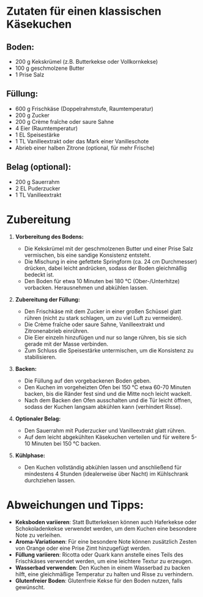 # Zutaten für einen klassischen Käsekuchen

## **Boden:**
- 200 g Kekskrümel (z.B. Butterkekse oder Vollkornkekse)
- 100 g geschmolzene Butter
- 1 Prise Salz

## **Füllung:**
- 600 g Frischkäse (Doppelrahmstufe, Raumtemperatur)
- 200 g Zucker
- 200 g Crème fraîche oder saure Sahne
- 4 Eier (Raumtemperatur)
- 1 EL Speisestärke
- 1 TL Vanilleextrakt oder das Mark einer Vanilleschote
- Abrieb einer halben Zitrone (optional, für mehr Frische)

## **Belag (optional):**
- 200 g Sauerrahm
- 2 EL Puderzucker
- 1 TL Vanilleextrakt

# Zubereitung
1. **Vorbereitung des Bodens:**
   - Die Kekskrümel mit der geschmolzenen Butter und einer Prise Salz vermischen, bis eine sandige Konsistenz entsteht.
   - Die Mischung in eine gefettete Springform (ca. 24 cm Durchmesser) drücken, dabei leicht andrücken, sodass der Boden gleichmäßig bedeckt ist.
   - Den Boden für etwa 10 Minuten bei 180 °C (Ober-/Unterhitze) vorbacken. Herausnehmen und abkühlen lassen.

2. **Zubereitung der Füllung:**
   - Den Frischkäse mit dem Zucker in einer großen Schüssel glatt rühren (nicht zu stark schlagen, um zu viel Luft zu vermeiden).
   - Die Crème fraîche oder saure Sahne, Vanilleextrakt und Zitronenabrieb einrühren.
   - Die Eier einzeln hinzufügen und nur so lange rühren, bis sie sich gerade mit der Masse verbinden.
   - Zum Schluss die Speisestärke untermischen, um die Konsistenz zu stabilisieren.

3. **Backen:**
   - Die Füllung auf den vorgebackenen Boden geben.
   - Den Kuchen im vorgeheizten Ofen bei 150 °C etwa 60-70 Minuten backen, bis die Ränder fest sind und die Mitte noch leicht wackelt.
   - Nach dem Backen den Ofen ausschalten und die Tür leicht öffnen, sodass der Kuchen langsam abkühlen kann (verhindert Risse).

4. **Optionaler Belag:**
   - Den Sauerrahm mit Puderzucker und Vanilleextrakt glatt rühren.
   - Auf dem leicht abgekühlten Käsekuchen verteilen und für weitere 5-10 Minuten bei 150 °C backen.

5. **Kühlphase:**
   - Den Kuchen vollständig abkühlen lassen und anschließend für mindestens 4 Stunden (idealerweise über Nacht) im Kühlschrank durchziehen lassen.

# Abweichungen und Tipps:
- **Keksboden variieren**: Statt Butterkeksen können auch Haferkekse oder Schokoladenkekse verwendet werden, um dem Kuchen eine besondere Note zu verleihen.
- **Aroma-Variationen**: Für eine besondere Note können zusätzlich Zesten von Orange oder eine Prise Zimt hinzugefügt werden.
- **Füllung variieren**: Ricotta oder Quark kann anstelle eines Teils des Frischkäses verwendet werden, um eine leichtere Textur zu erzeugen.
- **Wasserbad verwenden**: Den Kuchen in einem Wasserbad zu backen hilft, eine gleichmäßige Temperatur zu halten und Risse zu verhindern.
- **Glutenfreier Boden**: Glutenfreie Kekse für den Boden nutzen, falls gewünscht.
